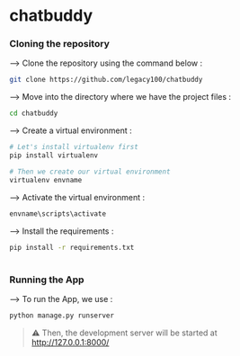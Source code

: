 # chatbuddy

### Cloning the repository

--> Clone the repository using the command below :
```bash
git clone https://github.com/legacy100/chatbuddy

```

--> Move into the directory where we have the project files : 
```bash
cd chatbuddy

```

--> Create a virtual environment :
```bash
# Let's install virtualenv first
pip install virtualenv

# Then we create our virtual environment
virtualenv envname

```

--> Activate the virtual environment :
```bash
envname\scripts\activate

```

--> Install the requirements :
```bash
pip install -r requirements.txt

```

#

### Running the App

--> To run the App, we use :
```bash
python manage.py runserver

```

> ⚠ Then, the development server will be started at http://127.0.0.1:8000/




